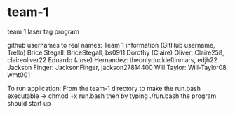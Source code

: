 # team-1
team 1 laser tag program

github usernames to real names:
Team 1 information (GitHub username, Trello)
Brice Stegall: BriceStegall, bs0911
Dorothy (Claire) Oliver: Claire258, claireoliver22
Eduardo (Jose) Hernandez: theonlyduckleftinmars, edjh22
Jackson Finger: JacksonFinger, jackson27814400
Will Taylor: Will-Taylor08, wmt001

To run application: 
From the team-1 directory
to make the run.bash executable -> chmod +x run.bash
then by typing ./run.bash the program should start up

